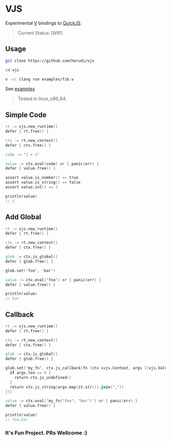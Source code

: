# VJS

Experimental [V](https://vlang.io/) bindings to [QuickJS](https://bellard.org/quickjs/).

> Current Status: [WIP]

## Usage
```bash
git clone https://github.com/herudi/vjs

cd vjs

v -cc clang run examples/fib.v
```
See [examples](https://github.com/herudi/vjs/tree/master/examples)

> Tested in linux_x86_64.

## Simple Code
```v
rt := vjs.new_runtime()
defer { rt.free() }

ctx := rt.new_context()
defer { ctx.free() }

code := '1 + 2'

value := ctx.eval(code) or { panic(err) }
defer { value.free() }

assert value.is_number() == true
assert value.is_string() == false
assert value.int() == 3

println(value)
// 3
```

## Add Global
```v
rt := vjs.new_runtime()
defer { rt.free() }

ctx := rt.new_context()
defer { ctx.free() }

glob := ctx.js_global()
defer { glob.free() }

glob.set('foo', 'bar')

value := ctx.eval('foo') or { panic(err) }
defer { value.free() }

println(value)
// bar
```

## Callback
```v
rt := vjs.new_runtime()
defer { rt.free() }

ctx := rt.new_context()
defer { ctx.free() }

glob := ctx.js_global()
defer { glob.free() }

glob.set('my_fn', ctx.js_callback(fn (ctx &vjs.Context, args []vjs.Value) vjs.Value {
  if args.len == 0 {
    return ctx.js_undefined()
  }
  return ctx.js_string(args.map(it.str()).join(','))
}))

value := ctx.eval('my_fn("foo", "bar")') or { panic(err) }
defer { value.free() }

println(value)
// foo,bar
```

### It's Fun Project. PRs Wellcome :)
